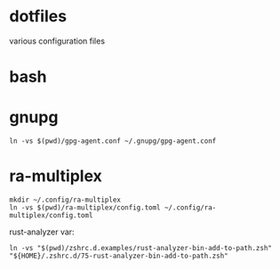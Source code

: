 # dotfiles

various configuration files

# bash

# gnupg

```
ln -vs $(pwd)/gpg-agent.conf ~/.gnupg/gpg-agent.conf
```

# ra-multiplex

```
mkdir ~/.config/ra-multiplex
ln -vs $(pwd)/ra-multiplex/config.toml ~/.config/ra-multiplex/config.toml
```

rust-analyzer var:
```
ln -vs "$(pwd)/zshrc.d.examples/rust-analyzer-bin-add-to-path.zsh" "${HOME}/.zshrc.d/75-rust-analyzer-bin-add-to-path.zsh"
```
